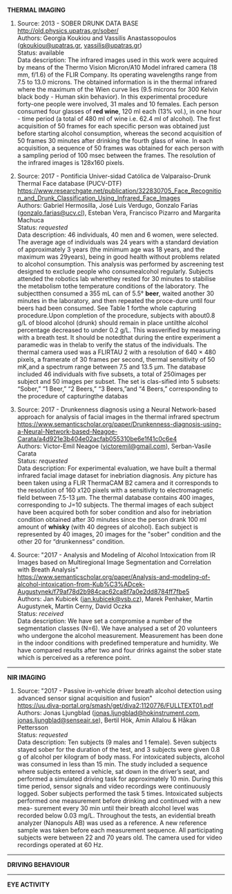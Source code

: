 **THERMAL IMAGING**

1. Source: 2013 - SOBER DRUNK DATA BASE 
<br/>http://old.physics.upatras.gr/sober/
<br/>Authors: Georgia Koukiou and Vassilis Anastassopoulos (gkoukiou@upatras.gr, vassilis@upatras.gr)
<br/>Status: available
<br/>Data description: The infrared images used in this work were acquired by means of the Thermo Vision Micron/A10 Model infrared camera (18 mm, f/1.6) of the FLIR Company. Its operating wavelengths range from 7.5 to 13.0 microns. The obtained information is in the thermal infrared where the maximum of the Wien curve lies (9.5 microns for 300 Kelvin black body - Human skin behavior). In this experimental procedure forty-one people were involved, 31 males and 10 females. Each person consumed four glasses of **red wine**, 120 ml each (13% vol.), in one hour - time period (a total of 480 ml of wine i.e. 62.4 ml of alcohol). The first acquisition of 50 frames for each specific person was obtained just before starting alcohol consumption, whereas the second acquisition of 50 frames 30 minutes after drinking the fourth glass of wine. In each acquisition, a sequence of 50 frames was obtained for each person with a sampling period of 100 msec between the frames. The resolution of the infrared images is 128x160 pixels.


2. Source: 2017 - Pontificia Univer-sidad Católica de Valparaíso-Drunk Thermal Face database (PUCV-DTF) 
<br/>https://www.researchgate.net/publication/322830705_Face_Recognition_and_Drunk_Classification_Using_Infrared_Face_Images
<br/>Authors: Gabriel Hermosilla, José Luis Verdugo, Gonzalo Farias (gonzalo.farias@ucv.cl), Esteban Vera, Francisco Pizarro and Margarita Machuca
<br/>Status: *requested*
<br/>Data description: 46 individuals, 40 men and 6 women, were selected. The average age of individuals was 24 years with a standard deviation of approximately 3 years (the minimum age was 18 years, and the maximum was 29years), being in good health without problems related to alcohol consumption. This analysis was performed by ascreening test designed to exclude people who consumealcohol regularly.
Subjects attended the robotics lab wherethey rested for 30 minutes to stabilise the metabolism tothe temperature conditions of the laboratory. The subjectthen consumed a 355 mL can of 5.5° **beer**, waited another 30 minutes in the laboratory, and then repeated the proce-dure until four beers had been consumed. See Table 1 forthe whole capturing procedure.Upon completion of the procedure, subjects with about0.8 g/L of blood alcohol (drunk) should remain in place untilthe alcohol percentage decreased to under 0.2 g/L. This wasverified by measuring with a breath test. It should be notedthat during the entire experiment a paramedic was in thelab to verify the status of the individuals.
The thermal camera used was a FLIRTAU 2 with a resolution of 640 × 480 pixels, a framerate of 30 frames per second, thermal sensitivity of 50 mK,and a spectrum range between 7.5 and 13.5 μm. The database included 46 individuals with five subsets, a total of 250images per subject and 50 images per subset. The set is clas-sified into 5 subsets: “Sober,” “1 Beer,” “2 Beers,” “3 Beers,”and “4 Beers,” corresponding to the procedure of capturingthe databas 


3. Source: 2017 - Drunkenness diagnosis using a Neural Network-based approach for analysis of facial images in the thermal infrared spectrum
<br/>https://www.semanticscholar.org/paper/Drunkenness-diagnosis-using-a-Neural-Network-based-Neagoe-Carata/a4d921e3b404e02acfab055310be6e1f41c0c6e4
<br/>Authors: Victor-Emil Neagoe (victoremil@gmail.com), Serban-Vasile Carata
<br/>Status: *requested*
<br/>Data description: For experimental evaluation, we have built a thermal infrared
facial image dataset for inebriation diagnosis. Any picture has
been taken using a FLIR ThermaCAM B2 camera and it
corresponds to the resolution of 160 x120 pixels with a
sensitivity to electromagnetic field between 7.5-13 μm. The
thermal database contains 400 images, corresponding to J=10
subjects. The thermal images of each subject have been acquired
both for sober condition and also for inebriation condition
obtained after 30 minutes since the person drank 100 ml amount
of **whisky** (with 40 degrees of alcohol). Each subject is
represented by 40 images, 20 images for the "sober" condition
and the other 20 for “drunkenness“ condition. 

4. Source: "2017 - Analysis and Modeling of Alcohol Intoxication from IR Images based on Multiregional Image Segmentation and Correlation with
Breath Analysis"
<br/>https://www.semanticscholar.org/paper/Analysis-and-modeling-of-alcohol-intoxication-from-Kub%C3%ADcek-Augustynek/f79af78d2b984cac62ca8f7a0e2dd8784ff7fbe5
<br/>Authors: Jan Kubicek (jan.kubicek@vsb.cz), Marek Penhaker, Martin Augustynek, Martin Cerny, David Oczka
<br/>Status: *received*
<br/>Data description: We have set a compromise a number of the
segmentation classes (N=6).
We have analysed a set of 20 volunteers who
undergone the alcohol measurement. Measurement
has been done in the indoor conditions with
predefined temperature and humidity. We have
compared results after two and four drinks against
the sober state which is perceived as a reference
point.

_____________


**NIR IMAGING**

1. Source: "2017 - Passive in-vehicle driver breath alcohol detection using advanced sensor signal acquisition and fusion"
<br/>https://uu.diva-portal.org/smash/get/diva2:1120776/FULLTEXT01.pdf
<br/>Authors: Jonas Ljungblad (jonas.ljungblad@hokinstrument.com, jonas.ljungblad@senseair.se), Bertil Hök, Amin Allalou & Håkan Pettersson
<br/>Status: *requested*
<br/>Data description:
Ten subjects (9 males and 1 female). Seven subjects stayed
sober for the duration of the test, and 3 subjects were given
0.8 g of alcohol per kilogram of body mass. For intoxicated
subjects, alcohol was consumed in less than 15 min. The study
included a sequence where subjects entered a vehicle, sat down
in the driver’s seat, and performed a simulated driving task for
approximately 10 min. During this time period, sensor signals
and video recordings were continuously logged. Sober subjects
performed the task 5 times. Intoxicated subjects performed one
measurement before drinking and continued with a new mea-
surement every 30 min until their breath alcohol level was
recorded below 0.03 mg/L. Throughout the tests, an evidential
breath analyzer (Nanopuls AB) was used as a reference. A new
reference sample was taken before each measurement sequence.
All participating subjects were between 22 and 70 years old. 
The camera used for video recordings operated at 60 Hz. 

______________________

**DRIVING BEHAVIOUR**

______________

**EYE ACTIVITY**
